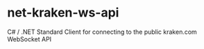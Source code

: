 # net-kraken-ws-api
C# / .NET Standard Client for connecting to the public kraken.com WebSocket API
